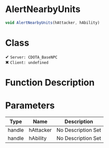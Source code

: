 # AlertNearbyUnits
```js	
void AlertNearbyUnits(hAttacker, hAbility)
```
# Class
✔ `Server: CDOTA_BaseNPC`  
✖ `Client: undefined`  

# Function Description

# Parameters
Type|Name|Description
--|--|--
handle|hAttacker|No Description Set
handle|hAbility|No Description Set
